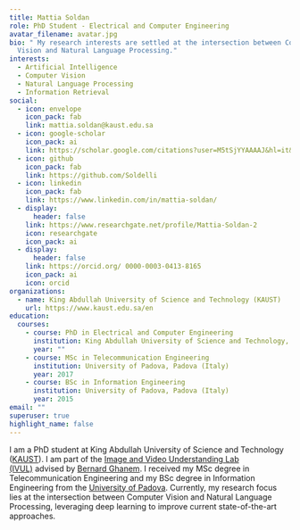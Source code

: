 ```yaml
---
title: Mattia Soldan
role: PhD Student - Electrical and Computer Engineering
avatar_filename: avatar.jpg
bio: " My research interests are settled at the intersection between Computer
  Vision and Natural Language Processing."
interests:
  - Artificial Intelligence
  - Computer Vision
  - Natural Language Processing
  - Information Retrieval
social:
  - icon: envelope
    icon_pack: fab
    link: mattia.soldan@kaust.edu.sa
  - icon: google-scholar
    icon_pack: ai
    link: https://scholar.google.com/citations?user=M5tSjYYAAAAJ&hl=it&oi=ao
  - icon: github
    icon_pack: fab
    link: https://github.com/Soldelli
  - icon: linkedin
    icon_pack: fab
    link: https://www.linkedin.com/in/mattia-soldan/
  - display:
      header: false
    link: https://www.researchgate.net/profile/Mattia-Soldan-2
    icon: researchgate
    icon_pack: ai
  - display:
      header: false
    link: https://orcid.org/ 0000-0003-0413-8165
    icon_pack: ai
    icon: orcid
organizations:
  - name: King Abdullah University of Science and Technology (KAUST)
    url: https://www.kaust.edu.sa/en
education:
  courses:
    - course: PhD in Electrical and Computer Engineering
      institution: King Abdullah University of Science and Technology, Thuwal (Saudi Arabia)
      year: ""
    - course: MSc in Telecommunication Engineering
      institution: University of Padova, Padova (Italy)
      year: 2017
    - course: BSc in Information Engineering
      institution: University of Padova, Padova (Italy)
      year: 2015
email: ""
superuser: true
highlight_name: false
---
```

I am a PhD student at King Abdullah University of Science and Technology ([KAUST](https://www.kaust.edu.sa/en)). I am part of the [Image and Video Understanding Lab (IVUL)](https://ivul.kaust.edu.sa/) advised by [Bernard Ghanem](http://www.bernardghanem.com/). I received my MSc degree in Telecommunication Engineering and my BSc degree in Information Engineering from the [University of Padova](https://www.unipd.it/en/). Currently, my research focus lies at the intersection between Computer Vision and Natural Language Processing, leveraging deep learning to improve current state-of-the-art approaches.